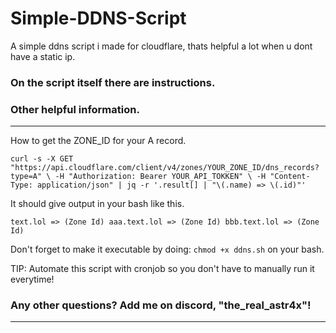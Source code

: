 # Simple-DDNS-Script
A simple ddns script i made for cloudflare, thats helpful a lot when u dont have a static ip.

### On the script itself there are instructions.


### Other helpful information.
---------------------------------------------------------
How to get the ZONE_ID for your A record.

`curl -s -X GET "https://api.cloudflare.com/client/v4/zones/YOUR_ZONE_ID/dns_records?type=A" \
  -H "Authorization: Bearer YOUR_API_TOKKEN" \
  -H "Content-Type: application/json" | jq -r '.result[] | "\(.name) => \(.id)"'`

It should give output in your bash like this.

`text.lol => (Zone Id) aaa.text.lol => (Zone Id) bbb.text.lol => (Zone Id)`

Don't forget to make it executable by doing: `chmod +x ddns.sh` on your bash.

TIP: Automate this script with cronjob so you don't have to manually run it everytime!

### Any other questions? Add me on discord, "the_real_astr4x"!
---------------------------------------------------------
